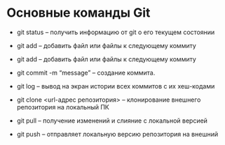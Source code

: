 # Основные команды Git

*	git status – получить информацию от git о его текущем состоянии

*   git add – добавить файл или файлы к следующему коммиту

*   git add – добавить файл или файлы к следующему коммиту

*   git commit -m “message” – создание коммита.

*	git log – вывод на экран истории всех коммитов с их хеш-кодами

*	git clone <url-адрес репозитория> – клонирование внешнего репозитория на  локальный ПК

*	git pull – получение изменений и слияние с локальной версией

*	git push – отправляет локальную версию репозитория на внешний
